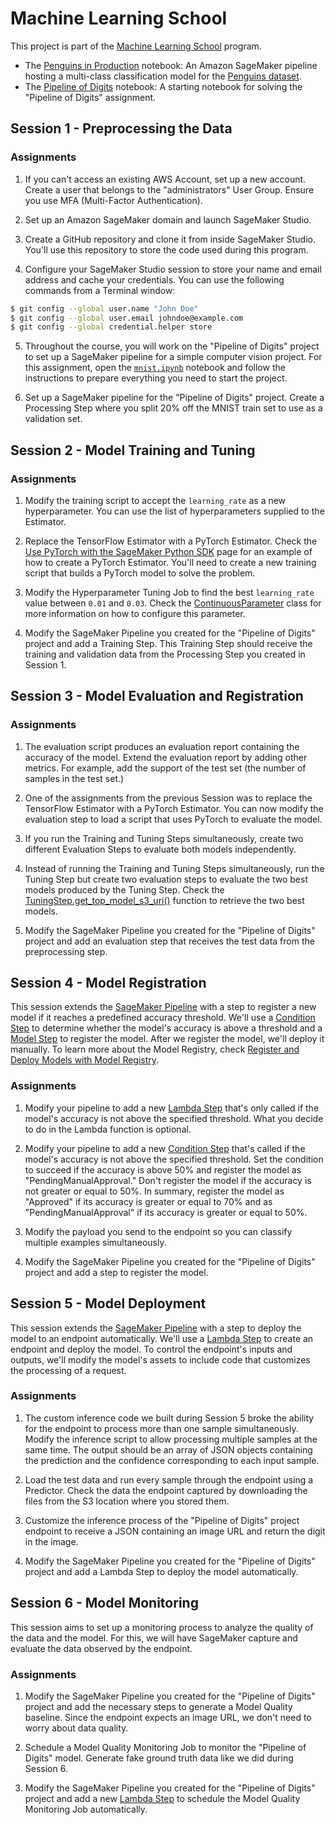 # Machine Learning School

This project is part of the [Machine Learning School](https://www.ml.school) program.

* The [Penguins in Production](penguins-cohort.ipynb) notebook: An Amazon SageMaker pipeline hosting a multi-class classification model for the [Penguins dataset](https://www.kaggle.com/parulpandey/palmer-archipelago-antarctica-penguin-data).
* The [Pipeline of Digits](mnist/mnist.ipynb) notebook: A starting notebook for solving the "Pipeline of Digits" assignment.

## Session 1 - Preprocessing the Data

### Assignments

1. If you can't access an existing AWS Account, set up a new account. Create a user that belongs to the "administrators" User Group. Ensure you use MFA (Multi-Factor Authentication).

2. Set up an Amazon SageMaker domain and launch SageMaker Studio.

3. Create a GitHub repository and clone it from inside SageMaker Studio. You'll use this repository to store the code used during this program.

4. Configure your SageMaker Studio session to store your name and email address and cache your credentials. You can use the following commands from a Terminal window:

```bash
$ git config --global user.name "John Doe"
$ git config --global user.email johndoe@example.com
$ git config --global credential.helper store
```

5. Throughout the course, you will work on the "Pipeline of Digits" project to set up a SageMaker pipeline for a simple computer vision project. For this assignment, open the [`mnist.ipynb`](mnist/mnist.ipynb) notebook and follow the instructions to prepare everything you need to start the project.

6. Set up a SageMaker pipeline for the "Pipeline of Digits" project. Create a Processing Step where you split 20% off the MNIST train set to use as a validation set.


## Session 2 - Model Training and Tuning

### Assignments

1. Modify the training script to accept the `learning_rate` as a new hyperparameter. You can use the list of hyperparameters supplied to the Estimator.

2. Replace the TensorFlow Estimator with a PyTorch Estimator. Check the [Use PyTorch with the SageMaker Python SDK](https://sagemaker.readthedocs.io/en/stable/frameworks/pytorch/using_pytorch.html#create-an-estimator) page for an example of how to create a PyTorch Estimator. You'll need to create a new training script that builds a PyTorch model to solve the problem.

3. Modify the Hyperparameter Tuning Job to find the best `learning_rate` value between `0.01` and `0.03`. Check the [ContinuousParameter](https://sagemaker.readthedocs.io/en/stable/api/training/parameter.html#sagemaker.parameter.ContinuousParameter) class for more information on how to configure this parameter.

4. Modify the SageMaker Pipeline you created for the "Pipeline of Digits" project and add a Training Step. This Training Step should receive the training and validation data from the Processing Step you created in Session 1.


## Session 3 - Model Evaluation and Registration

### Assignments

1. The evaluation script produces an evaluation report containing the accuracy of the model. Extend the evaluation report by adding other metrics. For example, add the support of the test set (the number of samples in the test set.)

2. One of the assignments from the previous Session was to replace the TensorFlow Estimator with a PyTorch Estimator. You can now modify the evaluation step to load a script that uses PyTorch to evaluate the model.

3. If you run the Training and Tuning Steps simultaneously, create two different Evaluation Steps to evaluate both models independently.

4. Instead of running the Training and Tuning Steps simultaneously, run the Tuning Step but create two evaluation steps to evaluate the two best models produced by the Tuning Step. Check the [TuningStep.get_top_model_s3_uri()](https://sagemaker.readthedocs.io/en/stable/workflows/pipelines/sagemaker.workflow.pipelines.html#sagemaker.workflow.steps.TuningStep.get_top_model_s3_uri) function to retrieve the two best models.

5. Modify the SageMaker Pipeline you created for the "Pipeline of Digits" project and add an evaluation step that receives the test data from the preprocessing step.


## Session 4 - Model Registration

This session extends the [SageMaker Pipeline](https://docs.aws.amazon.com/sagemaker/latest/dg/pipelines-sdk.html) with a step to register a new model if it reaches a predefined accuracy threshold. We'll use a [Condition Step](https://docs.aws.amazon.com/sagemaker/latest/dg/build-and-manage-steps.html#step-type-condition) to determine whether the model's accuracy is above a threshold and a [Model Step](https://docs.aws.amazon.com/sagemaker/latest/dg/build-and-manage-steps.html#step-type-model) to register the model. After we register the model, we'll deploy it manually. To learn more about the Model Registry, check [Register and Deploy Models with Model Registry](https://docs.aws.amazon.com/sagemaker/latest/dg/model-registry.html).

### Assignments

1. Modify your pipeline to add a new [Lambda Step](https://docs.aws.amazon.com/sagemaker/latest/dg/build-and-manage-steps.html#step-type-lambda) that's only called if the model's accuracy is not above the specified threshold. What you decide to do in the Lambda function is optional.

2. Modify your pipeline to add a new [Condition Step](https://docs.aws.amazon.com/sagemaker/latest/dg/build-and-manage-steps.html#step-type-condition) that's called if the model's accuracy is not above the specified threshold. Set the condition to succeed if the accuracy is above 50% and register the model as "PendingManualApproval." Don't register the model if the accuracy is not greater or equal to 50%. In summary, register the model as "Approved" if its accuracy is greater or equal to 70% and as "PendingManualApproval" if its accuracy is greater or equal to 50%.

3. Modify the payload you send to the endpoint so you can classify multiple examples simultaneously. 

4. Modify the SageMaker Pipeline you created for the "Pipeline of Digits" project and add a step to register the model.


## Session 5 - Model Deployment

This session extends the [SageMaker Pipeline](https://docs.aws.amazon.com/sagemaker/latest/dg/pipelines-sdk.html) with a step to deploy the model to an endpoint automatically. We'll use a [Lambda Step](https://docs.aws.amazon.com/sagemaker/latest/dg/build-and-manage-steps.html#step-type-lambda) to create an endpoint and deploy the model. To control the endpoint's inputs and outputs, we'll modify the model's assets to include code that customizes the processing of a request. 

### Assignments

1. The custom inference code we built during Session 5 broke the ability for the endpoint to process more than one sample simultaneously. Modify the inference script to allow processing multiple samples at the same time. The output should be an array of JSON objects containing the prediction and the confidence corresponding to each input sample.

2. Load the test data and run every sample through the endpoint using a Predictor. Check the data the endpoint captured by downloading the files from the S3 location where you stored them.

3. Customize the inference process of the "Pipeline of Digits" project endpoint to receive a JSON containing an image URL and return the digit in the image.

4. Modify the SageMaker Pipeline you created for the "Pipeline of Digits" project and add a Lambda Step to deploy the model automatically.


## Session 6 - Model Monitoring

This session aims to set up a monitoring process to analyze the quality of the data and the model. For this, we will have SageMaker capture and evaluate the data observed by the endpoint.

### Assignments

1. Modify the SageMaker Pipeline you created for the "Pipeline of Digits" project and add the necessary steps to generate a Model Quality baseline. Since the endpoint expects an image URL, we don't need to worry about data quality.

2. Schedule a Model Quality Monitoring Job to monitor the "Pipeline of Digits" model. Generate fake ground truth data like we did during Session 6.

3. Modify the SageMaker Pipeline you created for the "Pipeline of Digits" project and add a new [Lambda Step](https://docs.aws.amazon.com/sagemaker/latest/dg/build-and-manage-steps.html#step-type-lambda) to schedule the Model Quality Monitoring Job automatically.

